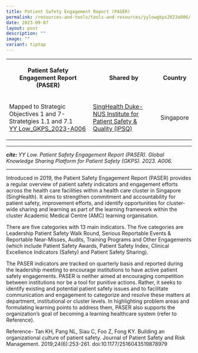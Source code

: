 ```yaml
---
title: Patient Safety Engagement Report (PASER)
permalink: /resources-and-tools/tools-and-resources/yylowgkps2023a006/
date: 2023-09-07
layout: post
description: ""
image: ""
variant: tiptap
---
```

<table>
<tbody>
<tr>
<th rowspan="1" colspan="1">
<p>Patient Safety Engagement Report (PASER)</p>
</th>
<th rowspan="1" colspan="1">
<p>Shared by</p>
</th>
<th rowspan="1" colspan="1">
<p>Country</p>
</th>
</tr>
<tr>
<td rowspan="1" colspan="1">
<p>Mapped to Strategic Objectives 1 and 7- Stratetgies 1.1 and 7.1
<br><a href="/files/yy low_gkps_2023-a006.pdf" rel="noopener noreferrer nofollow" target="_blank">YY Low_GKPS_2023-A006</a>
</p>
</td>
<td rowspan="1" colspan="1">
<p><a href="https://www.singhealthdukenus.com.sg/ipsq" rel="noopener noreferrer nofollow" target="_blank">SingHealth Duke-NUS Institute for Patient Safety &amp; Quality (IPSQ)</a>
</p>
</td>
<td rowspan="1" colspan="1">
<p>Singapore</p>
</td>
</tr>
</tbody>
</table>
<hr>
<p><strong><em>cite: </em></strong><em>YY Low. Patient Safety Engagement Report (PASER). Global Knowledge Sharing Platform for Patient Safety (GKPS). 2023. A006.</em>
</p>
<hr>
<p>Introduced in 2019, the Patient Safety Engagement Report (PASER) provides
a regular overview of patient safety indicators and engagement efforts
across the health care facilities within a health care cluster in Singapore
(SingHealth). It aims to strengthen commitment and accountability for patient
safety, improvement efforts, and identify opportunities for cluster-wide
sharing and learning as part of the learning framework within the cluster
Academic Medical Centre (AMC) learning organisation.</p>
<p>There are five categories with 13 main indicators. The five categories
are Leadership Patient Safety Walk Round, Serious Reportable Events &amp;
Reportable Near-Misses, Audits, Training Programs and Other Engagements
(which include Patient Safety Awards, Patient Safety Index, Clinical Excellence
Indicators (Safety) and Patient Safety Sharing).</p>
<p>The PASER indicators are tracked on quarterly basis and reported during
the leadership meeting to encourage institutions to have active patient
safety engagements. PASER is neither aimed at encouraging competition between
institutions nor be a tool for punitive actions. Rather, it seeks to identify
existing and potential patient safety issues and to facilitate communication
and engagement to categorize and resolve these matters at department, institutional
or cluster levels. In highlighting problem areas and formulating learning
points to address them, PASER also supports the organization’s goal of
becoming a learning healthcare system (refer to Reference).</p>
<p>Reference- Tan KH, Pang NL, Siau C, Foo Z, Fong KY. Building an organizational
culture of patient safety. Journal of Patient Safety and Risk Management.
2019;24(6):253-261. <a rel="noopener noreferrer nofollow" target="_blank">doi:10.1177/2516043519878979</a>
</p>